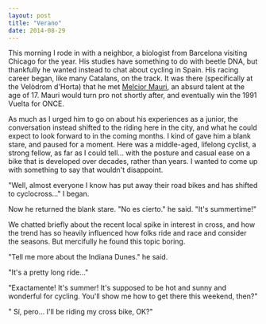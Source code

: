 ```yaml
---
layout: post
title: "Verano"
date: 2014-08-29
---
```


This morning I rode in with a neighbor, a biologist from Barcelona visiting Chicago for the year. His studies have something to do with beetle DNA, but thankfully he wanted instead to chat about cycling in Spain. His racing career began, like many Catalans, on the track. It was there (specifically at the Velòdrom d'Horta) that he met [Melcior Mauri](http://cicloturismecat.files.wordpress.com/2013/05/melciormauri1995.jpg), an absurd talent at the age of 17. Mauri would turn pro not shortly after, and eventually win the 1991 Vuelta for ONCE.

As much as I urged him to go on about his experiences as a junior, the conversation instead shifted to the riding here in the city, and what he could expect to look forward to in the coming months. I kind of gave him a blank stare, and paused for a moment. Here was a middle-aged, lifelong cyclist, a strong fellow, as far as I could tell… with the posture and casual ease on a bike that is developed over decades, rather than years. I wanted to come up with something to say that wouldn't disappoint.

"Well, almost everyone I know has put away their road bikes and has shifted to cyclocross…" I began.

Now he returned the blank stare. "No es cierto." he said. "It's summertime!"

We chatted briefly about the recent local spike in interest in cross, and how the trend has so heavily influenced how folks ride and race and consider the seasons. But mercifully he found this topic boring.

"Tell me more about the Indiana Dunes." he said.

"It's a pretty long ride…"

"Exactamente! It's summer! It's supposed to be hot and sunny and wonderful for cycling. You'll show me how to get there this weekend, then?"

" Sí, pero… I'll be riding my cross bike, OK?"
